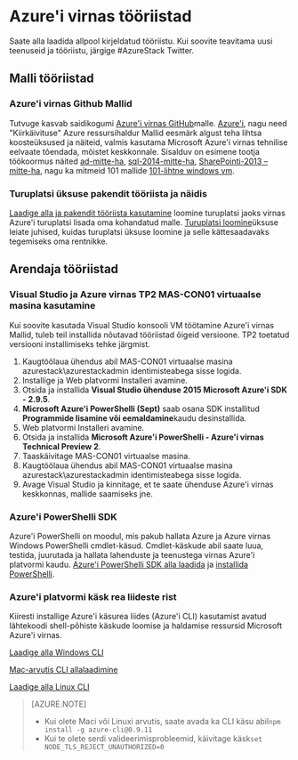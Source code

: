 <properties
    pageTitle="Azure'i virnas tööriistad ja PaaS teenused | Microsoft Azure'i"
    description="Saate teada, kuidas alustada PaaS teenuste Azure'i virnas."
    services="azure-stack"
    documentationCenter=""
    authors="ErikjeMS"
    manager="byronr"
    editor=""/>

<tags
    ms.service="multiple"
    ms.workload="na"
    ms.tgt_pltfrm="na"
    ms.devlang="na"
    ms.topic="article"
    ms.date="09/26/2016"
    ms.author="erikje"/>

# <a name="tools-for-azure-stack"></a>Azure'i virnas tööriistad

Saate alla laadida allpool kirjeldatud tööriistu. Kui soovite teavitama uusi teenuseid ja tööriistu, järgige #AzureStack Twitter.

## <a name="template-tools"></a>Malli tööriistad

### <a name="azure-stack-github-templates"></a>Azure'i virnas Github Mallid
Tutvuge kasvab saidikogumi [Azure'i virnas GitHub](https://github.com/Azure/AzureStack-QuickStart-Templates)malle. [Azure'i](https://github.com/Azure/azure-quickstart-templates), nagu need "Kiirkäivituse" Azure ressursihaldur Mallid eesmärk algust teha lihtsa koosteüksused ja näiteid, valmis kasutama Microsoft Azure'i virnas tehnilise eelvaate tõendada, mõistet keskkonnale. Sisalduv on esimene tootja töökoormus näited [ad-mitte-ha](https://github.com/Azure/AzureStack-QuickStart-Templates/tree/master/ad-non-ha), [sql-2014-mitte-ha](https://github.com/Azure/AzureStack-QuickStart-Templates/tree/master/sql-2014-non-ha), [SharePointi-2013 – mitte-ha](https://github.com/Azure/AzureStack-QuickStart-Templates/tree/master/sharepoint-2013-non-ha), nagu ka mitmeid 101 mallide [101-lihtne windows vm](https://github.com/Azure/AzureStack-QuickStart-Templates/tree/master/101-simple-windows-vm).


### <a name="marketplace-item-packaging-tool-and-sample"></a>Turuplatsi üksuse pakendit tööriista ja näidis
[Laadige alla ja pakendit tööriista kasutamine](http://www.aka.ms/azurestackmarketplaceitem) loomine turuplatsi jaoks virnas Azure'i turuplatsi lisada oma kohandatud malle. [Turuplatsi loomine](azure-stack-create-and-publish-marketplace-item.md)üksuse leiate juhised, kuidas turuplatsi üksuse loomine ja selle kättesaadavaks tegemiseks oma rentnikke.

## <a name="developer-tools"></a>Arendaja tööriistad


### <a name="use-visual-studio-and-azure-stack-tp2-on-the-mas-con01-virtual-machine"></a>Visual Studio ja Azure virnas TP2 MAS-CON01 virtuaalse masina kasutamine
Kui soovite kasutada Visual Studio konsooli VM töötamine Azure'i virnas Mallid, tuleb teil installida nõutavad tööriistad õigeid versioone. TP2 toetatud versiooni installimiseks tehke järgmist.

1. Kaugtöölaua ühendus abil MAS-CON01 virtuaalse masina azurestack\azurestackadmin identimisteabega sisse logida.
2. Installige ja Web platvormi Installeri avamine.
3. Otsida ja installida **Visual Studio ühenduse 2015 Microsoft Azure'i SDK - 2.9.5**.
4. **Microsoft Azure'i PowerShelli (Sept)** saab osana SDK installitud **Programmide lisamine või eemaldamine**kaudu desinstallida.
5. Web platvormi Installeri avamine.
6. Otsida ja installida **Microsoft Azure'i PowerShelli - Azure'i virnas Technical Preview 2**. 
7. Taaskäivitage MAS-CON01 virtuaalse masina.
8. Kaugtöölaua ühendus abil MAS-CON01 virtuaalse masina azurestack\azurestackadmin identimisteabega sisse logida.
9. Avage Visual Studio ja kinnitage, et te saate ühenduse Azure'i virnas keskkonnas, mallide saamiseks jne. 

### <a name="azure-powershell-sdk"></a>Azure'i PowerShelli SDK
Azure'i PowerShelli on moodul, mis pakub hallata Azure ja Azure virnas Windows PowerShelli cmdlet-käsud. Cmdlet-käskude abil saate luua, testida, juurutada ja hallata lahenduste ja teenustega virnas Azure'i platvormi kaudu.
[Azure'i PowerShelli SDK alla laadida](http://aka.ms/azStackPsh) ja [installida PowerShelli](azure-stack-connect-powershell.md).

### <a name="azure-cross-platform-command-line-interfaces"></a>Azure'i platvormi käsk rea liideste rist
Kiiresti installige Azure'i käsurea liides (Azure'i CLI) kasutamist avatud lähtekoodi shell-põhiste käskude loomise ja haldamise ressursid Microsoft Azure'i virnas.

[Laadige alla Windows CLI](http://aka.ms/azstack-windows-cli)

[Mac-arvutis CLI allalaadimine](http://aka.ms/azstack-linux-cli)

[Laadige alla Linux CLI](http://aka.ms/azstack-mac-cli)

>[AZURE.NOTE]
>
> + Kui olete Maci või Linuxi arvutis, saate avada ka CLI käsu abil`npm install -g azure-cli@0.9.11`</br>
> + Kui te olete serdi valideerimisprobleemid, käivitage käsk`set NODE_TLS_REJECT_UNAUTHORIZED=0`
